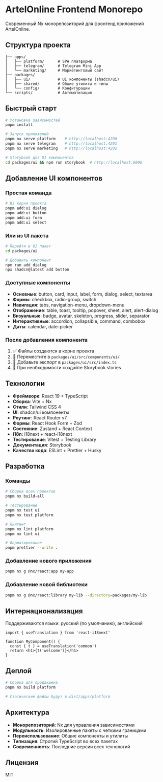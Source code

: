 # ArtelOnline Frontend Monorepo

Современный Nx монорепозиторий для фронтенд приложений ArtelOnline.

## Структура проекта

```
├── apps/
│   ├── platform/      # SPA платформа
│   ├── telegram/      # Telegram Mini App
│   └── marketing/     # Маркетинговый сайт
├── packages/
│   ├── ui/            # UI компоненты (shadcn/ui)
│   ├── shared/        # Общие утилиты и типы
│   └── config/        # Конфигурации
└── scripts/           # Автоматизация
```

## Быстрый старт

```bash
# Установка зависимостей
pnpm install

# Запуск приложений
pnpm nx serve platform    # http://localhost:4200
pnpm nx serve telegram    # http://localhost:4201
pnpm nx serve marketing   # http://localhost:4202

# Storybook для UI компонентов
cd packages/ui && npm run storybook  # http://localhost:6006
```

## Добавление UI компонентов

### Простая команда

```bash
# Из корня проекта
pnpm add:ui dialog
pnpm add:ui button
pnpm add:ui form
pnpm add:ui select
```

### Или из UI пакета

```bash
# Перейти в UI пакет
cd packages/ui

# Добавить компонент
npm run add dialog
npx shadcn@latest add button
```

### Доступные компоненты

- **Основные**: button, card, input, label, form, dialog, select, textarea
- **Формы**: checkbox, radio-group, switch
- **Навигация**: tabs, navigation-menu, dropdown-menu
- **Отображение**: table, toast, tooltip, popover, sheet, alert, alert-dialog
- **Визуальные**: badge, avatar, skeleton, progress, slider, separator
- **Интерактивные**: accordion, collapsible, command, combobox
- **Даты**: calendar, date-picker

### После добавления компонента

1. ✅ Файлы создаются в корне проекта
2. 📁 Переместите в `packages/ui/src/components/ui/`
3. 📝 Добавьте экспорт в `packages/ui/src/index.ts`
4. 🧪 При необходимости создайте Storybook stories

## Технологии

- **Фреймворк**: React 19 + TypeScript
- **Сборка**: Vite + Nx
- **Стили**: Tailwind CSS 4
- **UI**: shadcn/ui компоненты
- **Роутинг**: React Router v7
- **Формы**: React Hook Form + Zod
- **Состояние**: Zustand + React Context
- **i18n**: i18next + react-i18next
- **Тестирование**: Vitest + Testing Library
- **Документация**: Storybook
- **Качество кода**: ESLint + Prettier + Husky

## Разработка

### Команды

```bash
# Сборка всех проектов
pnpm nx build-all

# Тестирование
pnpm nx test ui
pnpm nx test platform

# Линтинг
pnpm nx lint platform
pnpm nx lint ui

# Форматирование
pnpm prettier --write .
```

### Добавление нового приложения

```bash
pnpm nx g @nx/react:app my-app
```

### Добавление новой библиотеки

```bash
pnpm nx g @nx/react:library my-lib --directory=packages/my-lib
```

## Интернационализация

Поддерживаются языки: русский (по умолчанию), английский

```tsx
import { useTranslation } from 'react-i18next'

function MyComponent() {
  const { t } = useTranslation('common')
  return <h1>{t('welcome')}</h1>
}
```

## Деплой

```bash
# Сборка для продакшена
pnpm nx build platform

# Статические файлы будут в dist/apps/platform
```

## Архитектура

- **Монорепозиторий**: Nx для управления зависимостями
- **Модульность**: Изолированные пакеты с четкими границами
- **Переиспользование**: Общие компоненты и утилиты
- **Типизация**: Строгий TypeScript во всех пакетах
- **Современность**: Последние версии всех технологий

## Лицензия

MIT
